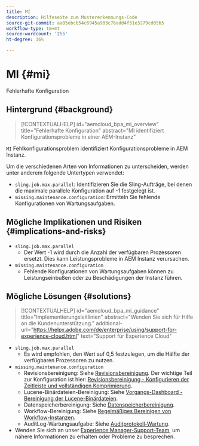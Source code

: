 ```yaml
---
title: MI
description: Hilfeseite zum Mustererkennungs-Code
source-git-commit: aa05ebcb54c6945a903c76add4f31e3279cd05b5
workflow-type: tm+mt
source-wordcount: '255'
ht-degree: 36%

---
```


# MI {#mi}

Fehlerhafte Konfiguration

## Hintergrund {#background}

>[!CONTEXTUALHELP]
>id="aemcloud_bpa_mi_overview"
>title="Fehlerhafte Konfiguration"
>abstract="MI identifiziert Konfigurationsprobleme in einer AEM-Instanz"

`MI`  Fehlkonfigurationsproblem identifiziert Konfigurationsprobleme in AEM Instanz.

Um die verschiedenen Arten von Informationen zu unterscheiden, werden unter anderem folgende Untertypen verwendet:

* `sling.job.max.parallel`: Identifizieren Sie die Sling-Aufträge, bei denen die maximale parallele Konfiguration auf -1 festgelegt ist.
* `missing.maintenance.configuration`: Ermitteln Sie fehlende Konfigurationen von Wartungsaufgaben.

## Mögliche Implikationen und Risiken {#implications-and-risks}

* `sling.job.max.parallel`
   * Der Wert -1 wird durch die Anzahl der verfügbaren Prozessoren ersetzt. Dies kann Leistungsprobleme in AEM Instanz verursachen.
* `missing.maintenance.configuration`
   * Fehlende Konfigurationen von Wartungsaufgaben können zu Leistungseinbußen oder zu Beschädigungen der Instanz führen.

## Mögliche Lösungen {#solutions}

>[!CONTEXTUALHELP]
>id="aemcloud_bpa_mi_guidance"
>title="Implementierungsleitlinien"
>abstract="Wenden Sie sich für Hilfe an die Kundenunterstützung."
>additional-url="https://helpx.adobe.com/de/enterprise/using/support-for-experience-cloud.html" text="Support für Experience Cloud"

* `sling.job.max.parallel`
   * Es wird empfohlen, den Wert auf 0,5 festzulegen, um die Hälfte der verfügbaren Prozessoren zu nutzen.
* `missing.maintenance.configuration`
   * Revisionsbereinigung: Siehe [Revisionsbereinigung](https://experienceleague.adobe.com/docs/experience-manager-65/deploying/deploying/revision-cleanup.html?lang=de). Der wichtige Teil zur Konfiguration ist hier: [Revisionsbereinigung - Konfigurieren der Zeitleiste und vollständigen Komprimierung](https://experienceleague.adobe.com/docs/experience-manager-65/deploying/deploying/revision-cleanup.html#how-to-configure-full-and-tail-compaction).
   * Lucene-Binärdateien-Bereinigung: Siehe [Vorgangs-Dashboard - Bereinigung der Lucene-Binärdateien](https://experienceleague.adobe.com/docs/experience-manager-65/administering/operations/operations-dashboard.html#lucene-binaries-cleanup).
   * Datenspeicherbereinigung: Siehe [Datenspeicherbereinigung](https://experienceleague.adobe.com/docs/experience-manager-65/administering/operations/data-store-garbage-collection.html?lang=de).
   * Workflow-Bereinigung: Siehe [Regelmäßiges Bereinigen von Workflow-Instanzen](https://experienceleague.adobe.com/docs/experience-manager-65/administering/operations/workflows-administering.html?lang=de#regular-purging-of-workflow-instances).
   * AuditLog-Wartungsaufgabe: Siehe [Auditprotokoll-Wartung](https://experienceleague.adobe.com/docs/experience-manager-65/administering/operations/operations-audit-log.html).
* Wenden Sie sich an unser [Experience Manager-Support-Team](https://helpx.adobe.com/de/enterprise/using/support-for-experience-cloud.html), um nähere Informationen zu erhalten oder Probleme zu besprechen.